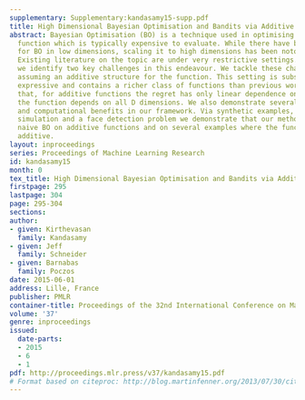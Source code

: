 ```yaml
---
supplementary: Supplementary:kandasamy15-supp.pdf
title: High Dimensional Bayesian Optimisation and Bandits via Additive Models
abstract: Bayesian Optimisation (BO) is a technique used in optimising a D-dimensional
  function which is typically expensive to evaluate. While there have been many successes
  for BO in low dimensions, scaling it to high dimensions has been notoriously difficult.
  Existing literature on the topic are under very restrictive settings. In this paper,
  we identify two key challenges in this endeavour. We tackle these challenges by
  assuming an additive structure for the function. This setting is substantially more
  expressive and contains a richer class of functions than previous work. We prove
  that, for additive functions the regret has only linear dependence on D even though
  the function depends on all D dimensions. We also demonstrate several other statistical
  and computational benefits in our framework. Via synthetic examples, a scientific
  simulation and a face detection problem we demonstrate that our method outperforms
  naive BO on additive functions and on several examples where the function is not
  additive.
layout: inproceedings
series: Proceedings of Machine Learning Research
id: kandasamy15
month: 0
tex_title: High Dimensional Bayesian Optimisation and Bandits via Additive Models
firstpage: 295
lastpage: 304
page: 295-304
sections: 
author:
- given: Kirthevasan
  family: Kandasamy
- given: Jeff
  family: Schneider
- given: Barnabas
  family: Poczos
date: 2015-06-01
address: Lille, France
publisher: PMLR
container-title: Proceedings of the 32nd International Conference on Machine Learning
volume: '37'
genre: inproceedings
issued:
  date-parts:
  - 2015
  - 6
  - 1
pdf: http://proceedings.mlr.press/v37/kandasamy15.pdf
# Format based on citeproc: http://blog.martinfenner.org/2013/07/30/citeproc-yaml-for-bibliographies/
---
```

